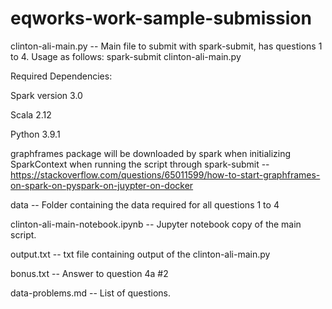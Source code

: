 # eqworks-work-sample-submission

clinton-ali-main.py -- Main file to submit with spark-submit, has questions 1 to 4. Usage as follows: spark-submit clinton-ali-main.py

Required Dependencies:

Spark version 3.0

Scala 2.12

Python 3.9.1

graphframes package will be downloaded by spark when initializing SparkContext when running the script through spark-submit -- https://stackoverflow.com/questions/65011599/how-to-start-graphframes-on-spark-on-pyspark-on-juypter-on-docker

data -- Folder containing the data required for all questions 1 to 4

clinton-ali-main-notebook.ipynb -- Jupyter notebook copy of the main script.

output.txt -- txt file containing output of the clinton-ali-main.py

bonus.txt -- Answer to question 4a #2

data-problems.md -- List of questions.


